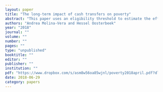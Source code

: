 ```yaml
---
layout: paper
title: "The long-term impact of cash transfers on poverty"
abstract: "This paper uses an eligibility threshold to estimate the effects of receiving a (unconditional) monthly cash transfer during a period of five years on poverty. We exploit a change in eligibility criteria that took place in Ecuador in 2009. This allows us to separately estimate effects for i) women who received the transfer before and lost it, and for ii) women who did not receive the transfer before and gained it. The 40th percentile of the wealth index is the program’s eligibility threshold; our results therefore apply to the richest of the poor. We find that receipt of the cash transfer has a significantly negative effect on the score of wealth measured five years later (in 2014). Women who gained the transfer in 2009 are worse off in 2014 than women who continued not getting it, and women who kept the transfer are worse off than women who lost it. Effect sizes are largest for women who were young or unmarried at baseline. Further results suggest that part of the effect is due to recipients being less likely to be married and therefore being less likely to have a spouse who works. This points to a potential trade-off between poverty alleviation and women being independent from their spouses. We find no effects on female labor supply or fertility."
authors: "Andrea Molina-Vera and Hessel Oosterbeek"
year: "2018"
journal: ""
volume: ""
number: ""
pages: ""
type: "unpublished"
booktitle: ""
editor: ""
publisher: ""
institution: ""
pdf: "https://www.dropbox.com/s/asm8w56oa85wjnl/poverty2018april.pdf?dl=0"
date: 2018-06-29
category: papers
---
```

